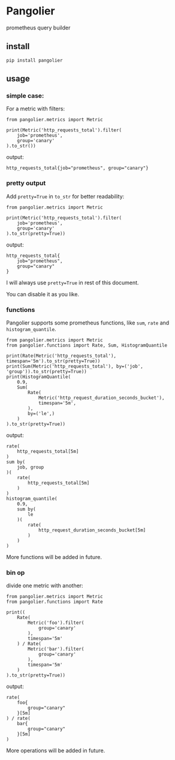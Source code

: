 # Pangolier

prometheus query builder

## install

    pip install pangolier

## usage

### simple case:

For a metric with filters:

    from pangolier.metrics import Metric

    print(Metric('http_requests_total').filter(
        job='prometheus',
        group='canary'
    ).to_str())

output:

    http_requests_total{job="prometheus", group="canary"}

### pretty output

Add `pretty=True` in `to_str` for better readability:

    from pangolier.metrics import Metric

    print(Metric('http_requests_total').filter(
        job='prometheus',
        group='canary'
    ).to_str(pretty=True))

output:

    http_requests_total{
        job="prometheus",
        group="canary"
    }

I will always use `pretty=True` in rest of this document.

You can disable it as you like.

### functions

Pangolier supports some prometheus functions, like `sum`, `rate` and `histogram_quantile`.

    from pangolier.metrics import Metric
    from pangolier.functions import Rate, Sum, HistogramQuantile

    print(Rate(Metric('http_requests_total'), timespan='5m').to_str(pretty=True))
    print(Sum(Metric('http_requests_total'), by=('job', 'group')).to_str(pretty=True))
    print(HistogramQuantile(
        0.9,
        Sum(
            Rate(
                Metric('http_request_duration_seconds_bucket'),
                timespan='5m',
            ),
            by=('le',)
        )
    ).to_str(pretty=True))

output:

    rate(
        http_requests_total[5m]
    )
    sum by(
        job, group
    )(
        rate(
            http_requests_total[5m]
        )
    )
    histogram_quantile(
        0.9,
        sum by(
            le
        )(
            rate(
                http_request_duration_seconds_bucket[5m]
            )
        )
    )

More functions will be added in future.

### bin op

divide one metric with another:

    from pangolier.metrics import Metric
    from pangolier.functions import Rate

    print((
        Rate(
            Metric('foo').filter(
                group='canary'
            ),
            timespan='5m'
        ) / Rate(
            Metric('bar').filter(
                group='canary'
            ),
            timespan='5m'
        )
    ).to_str(pretty=True))

output:

    rate(
        foo{
            group="canary"
        }[5m]
    ) / rate(
        bar{
            group="canary"
        }[5m]
    )

More operations will be added in future.
